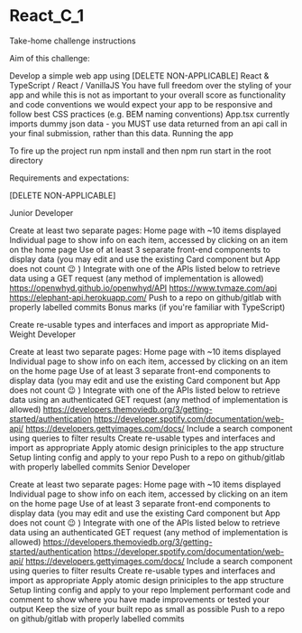 # React_C_1 

Take-home challenge instructions

Aim of this challenge:

Develop a simple web app using [DELETE NON-APPLICABLE] React & TypeScript / React / VanillaJS
You have full freedom over the styling of your app and while this is not as important to your overall score as functionality and code conventions we would expect your app to be responsive and follow best CSS practices (e.g. BEM naming conventions)
App.tsx currently imports dummy json data - you MUST use data returned from an api call in your final submission, rather than this data.
Running the app

To fire up the project run npm install and then npm run start in the root directory

Requirements and expectations:

[DELETE NON-APPLICABLE]

Junior Developer

Create at least two separate pages:
Home page with ~10 items displayed
Individual page to show info on each item, accessed by clicking on an item on the home page
Use of at least 3 separate front-end components to display data (you may edit and use the existing Card component but App does not count 😉 )
Integrate with one of the APIs listed below to retrieve data using a GET request (any method of implementation is allowed)
https://openwhyd.github.io/openwhyd/API
https://www.tvmaze.com/api
https://elephant-api.herokuapp.com/
Push to a repo on github/gitlab with properly labelled commits
Bonus marks (if you're familiar with TypeScript)

Create re-usable types and interfaces and import as appropriate
Mid-Weight Developer

Create at least two separate pages:
Home page with ~10 items displayed
Individual page to show info on each item, accessed by clicking on an item on the home page
Use of at least 3 separate front-end components to display data (you may edit and use the existing Card component but App does not count 😉 )
Integrate with one of the APIs listed below to retrieve data using an authenticated GET request (any method of implementation is allowed)
https://developers.themoviedb.org/3/getting-started/authentication
https://developer.spotify.com/documentation/web-api/
https://developers.gettyimages.com/docs/
Include a search component using queries to filter results
Create re-usable types and interfaces and import as appropriate
Apply atomic design priniciples to the app structure
Setup linting config and apply to your repo
Push to a repo on github/gitlab with properly labelled commits
Senior Developer

Create at least two separate pages:
Home page with ~10 items displayed
Individual page to show info on each item, accessed by clicking on an item on the home page
Use of at least 3 separate front-end components to display data (you may edit and use the existing Card component but App does not count 😉 )
Integrate with one of the APIs listed below to retrieve data using an authenticated GET request (any method of implementation is allowed)
https://developers.themoviedb.org/3/getting-started/authentication
https://developer.spotify.com/documentation/web-api/
https://developers.gettyimages.com/docs/
Include a search component using queries to filter results
Create re-usable types and interfaces and import as appropriate
Apply atomic design priniciples to the app structure
Setup linting config and apply to your repo
Implement performant code and comment to show where you have made improvements or tested your output
Keep the size of your built repo as small as possible
Push to a repo on github/gitlab with properly labelled commits
